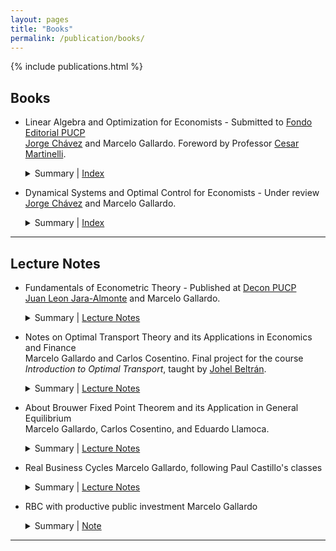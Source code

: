 ```yaml
---
layout: pages
title: "Books"
permalink: /publication/books/
---
```


<style> 

  strong{
    color: #003d90;
  }

</style>

{% include publications.html %}
## Books

* Linear Algebra and Optimization for Economists - Submitted to [Fondo Editorial PUCP](https://www.fondoeditorial.pucp.edu.pe/)  
  [Jorge Chávez](https://www.pucp.edu.pe/profesor/jorge-chavez-fuentes) and Marcelo Gallardo. Foreword by Professor [Cesar Martinelli](https://sites.google.com/site/martinellicesar/home). 
  <details>
    <summary>Summary | <a href="{{ "/files/books-and-papers/Index_ALOECO.pdf" | relative_url }}" target="_blank">Index</a></summary>
    Pre-published book about Linear Algebra and Static Optimization for Economists. Covers topics such as convex analysis, constrained optimization, and economic applications.
  </details>

* Dynamical Systems and Optimal Control for Economists - Under review  
  [Jorge Chávez](https://www.pucp.edu.pe/profesor/jorge-chavez-fuentes) and Marcelo Gallardo.  
  <details>
    <summary>Summary | <a href="{{ "/files/books-and-papers/Index_DSOC.pdf" | relative_url }}" target="_blank">Index</a></summary>
   Dynamical Systems and Optimal Control in Continuous Time for Economists. Topics include linear differential equations, nonlinear dynamical systems, limit cycles, calculus of variations, optimal control theory, and economic models.
  </details>

---

## Lecture Notes

* Fundamentals of Econometric Theory - Published at [Decon PUCP](https://departamento-economia.pucp.edu.pe/investigacion/materiales-de-ensenanza)  
  [Juan Leon Jara-Almonte](https://www.grade.org.pe/en/investigadores/personal/jleon/) and Marcelo Gallardo.  
  <details>
    <summary>Summary | <a href="{{ "/files/books-and-papers/ME-13.pdf" | relative_url }}" target="_blank">Lecture Notes</a></summary>
    These lecture notes offer a deep dive into econometrics, structured around key themes from matrix algebra basics to statistical models.  
    The content begins with foundational matrix operations and their relevance to econometrics, advancing to multivariate models with a focus on linear models and optimization issues.  
    It also addresses qualitative variables, sampling methods, and experimental designs. Crucial econometric challenges such as multicollinearity, parameter stability, heteroscedasticity, and serial autocorrelation are thoroughly examined, alongside detection and correction techniques.  
    The notes culminate in discussions on more advanced topics like instrumental variables, maximum likelihood estimation, and an appendix on probability theory, equipping readers with a broad understanding of econometric analysis and application.  
    **New:** The second version will include more examples and an introduction to time series.
  </details>

* Notes on Optimal Transport Theory and its Applications in Economics and Finance  
  Marcelo Gallardo and Carlos Cosentino. Final project for the course *Introduction to Optimal Transport*, taught by [Johel Beltrán](https://emap.fgv.br/en/professors/johel-victorino-beltran-ramirez).  
  <details>
    <summary>Summary | <a href="{{ "/files/books-and-papers/optimal_transport_para_economistas.pdf" | relative_url }}" target="_blank">Lecture Notes</a></summary>
    This document discusses applications of optimal transport theory in economics and finance, with a focus on computational methods like entropic regularization and the Sinkhorn-Knopp algorithm.  
    It covers topics such as matching markets stability, cost structure estimation, Credit Value Adjustment, and risk measures, aiming to provide detailed explanations and translations of complex results for students with a strong mathematical background.  
    The document includes an appendix to support understanding and is intended for advanced students interested in economic and financial applications of optimal transport.
  </details>

* About Brouwer Fixed Point Theorem and its Application in General Equilibrium  
  Marcelo Gallardo, Carlos Cosentino, and Eduardo Llamoca.  
  <details>
    <summary>Summary | <a href="{{ "/files/books-and-papers/brouwer_fixed_point_theorem.pdf" | relative_url }}" target="_blank">Lecture Notes</a></summary>
    We develop a path towards the proof of Brouwer's Fixed Point Theorem and present an application in economic theory: the existence of the Walrasian Equilibrium.  
    Our goal is to provide the simplest, or at least one of the simplest, proofs for Brouwer's Fixed Point Theorem.  
    The only requirements are real analysis and general topology. Besides one Lemma which is not proved in its most general case, we prove all the results building up to the main theorem.  
    It is important to emphasize that this work does not introduce any new results in the literature. Instead, we focus on developing a clear and understandable approach to Brouwer's Fixed Point Theorem and its applications in general equilibrium.
  </details>

* Real Business Cycles
  Marcelo Gallardo, following Paul Castillo's classes  
  <details>
    <summary>Summary | <a href="{{ "/files/courses/macroeconomics/rbc_macro_intermedia.pdf" | relative_url }}" target="_blank">Lecture Notes</a></summary>
    Preliminary draft, please notify any mistake! 
  </details>

* RBC with productive public investment
  Marcelo Gallardo  
  <details>
    <summary>Summary | <a href="{{ "/files/courses/macroeconomics/tarea_modulo_2_macro_intermedia.pdf" | relative_url }}" target="_blank">Note</a></summary>
  Preliminary draft, please notify any mistake!
  </details>

---
